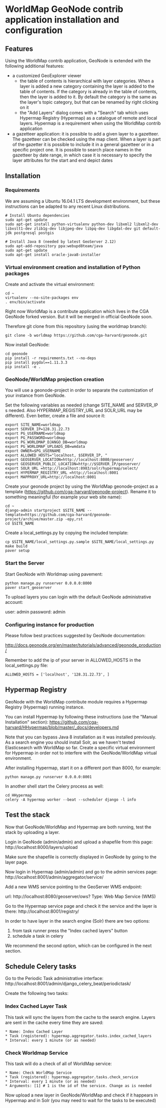 # WorldMap GeoNode contrib application installation and configuration


## Features

Using the WorldMap contrib application, GeoNode is extended with the following additional features:

* a customized GeoExplorer viewer
    * the table of contents is hierarchical with layer categories. When a layer is added a new category containing the layer is added to the table of contents. If the category is already in the table of contents, then the layer is added to it. By default the category is the same as the layer's topic category, but that can be renamed by right clicking on it
    * the "Add Layers" dialog comes with a "Search" tab which uses Hypermap Registry (Hypermap) as a catalogue of remote and local layers. Hypermap is a requirement when using the WorldMap contrib application
* a gazetteer application: it is possible to add a given layer to a gazetteer. The gazetteer can be checked using the map client. When a layer is part of the gazetter it is possible to include it in a general gazetteer or in a specific project one. It is possible to search place names in the gazetteer by date range, in which case it is necessary to specify the layer attributes for the start and end depict dates

## Installation

### Requirements

We are assuming a Ubuntu 16.04.1 LTS development environment, but these instructions can be adapted to any recent Linux distributions.

    # Install Ubuntu dependencies
    sudo apt-get update
    sudo apt-get install python-virtualenv python-dev libxml2 libxml2-dev libxslt1-dev zlib1g-dev libjpeg-dev libpq-dev libgdal-dev git default-jdk postgresql postgis

    # Install Java 8 (needed by latest GeoServer 2.12)
    sudo apt-add-repository ppa:webupd8team/java
    sudo apt-get update
    sudo apt-get install oracle-java8-installer

### Virtual environment creation and installation of Python packages

Create and activate the virtual environment:

    cd ~
    virtualenv --no-site-packages env
    . env/bin/activate

Right now WorldMap is a contribute application which lives in the CGA GeoNode forked version.
But it will be merged in official GeoNode soon.

Therefore git clone from this repository (using the worldmap branch):

    git clone -b worldmap https://github.com/cga-harvard/geonode.git

Now install GeoNode:

    cd geonode
    pip install -r requirements.txt --no-deps
    pip install pygdal==1.11.3.3
    pip install -e .

### GeoNode/WorldMap projection creation

You will use a geonode-project in order to separate the customization of your instance from GeoNode.

Set the following variables as needed (change SITE_NAME and SERVER_IP s needed. Also HYPERMAP_REGISTRY_URL and SOLR_URL may be different). Even better, create a file and source it:

    export SITE_NAME=worldmap
    export SERVER_IP=128.31.22.73
    export PG_USERNAME=worldmap
    export PG_PASSWORD=worldmap
    export PG_WORLDMAP_DJANGO_DB=worldmap
    export PG_WORLDMAP_UPLOADS_DB=wmdata
    export OWNER=$PG_USERNAME
    export ALLOWED_HOSTS="localhost, $SERVER_IP, "
    export GEOSERVER_LOCATION=http://localhost:8080/geoserver/
    export GEOSERVER_PUBLIC_LOCATION=http://$SERVER_IP/geoserver/
    export SOLR_URL =http://localhost:8983/solr/hypermap/select/
    export HYPERMAP_REGISTRY_URL =http://localhost:8001
    export MAPPROXY_URL=http://localhost:8001

Create your geonode project by using the WorldMap geonode-project as a template  (https://github.com/cga-harvard/geonode-project). Rename it to something meaningful (for example your web site name):

    cd ~
    django-admin startproject $SITE_NAME --template=https://github.com/cga-harvard/geonode-project/archive/master.zip -epy,rst
    cd $SITE_NAME

Create a local_settings.py by copying the included template:

    cp $SITE_NAME/local_settings.py.sample $SITE_NAME/local_settings.py
    make build
    paver setup

### Start the Server

Start GeoNode with Worldmap using pavement:

    python manage.py runserver 0.0.0.0:8000
    paver start_geoserver

To upload layers you can login with the default GeoNode administrative account:

user: admin
password: admin

### Configuring instance for production

Please follow best practices suggested by GeoNode documentation:

http://docs.geonode.org/en/master/tutorials/advanced/geonode_production/

Remember to add the ip of your server in ALLOWED_HOSTS in the local_settings.py file:

    ALLOWED_HOSTS = ['localhost', '128.31.22.73', ]

## Hypermap Registry

GeoNode with the WorldMap contribute module requires a Hypermap Registry (Hypermap) running instance.

You can install Hypermap by following these instructions (use the "Manual Installation" section): https://github.com/cga-harvard/HHypermap/blob/master/_docs/developers.md

Note that you can bypass Java 8 installation as it was installed previously. As a search engine you should install Solr, as we haven't tested Elasticsearch with WorldMap so far. Create a specific virtual environment for Hypermap in order not to interfere with the GeoNode/WorldMap virtual environment.

After installing Hypermap, start it on a different port than 8000, for example:

    python manage.py runserver 0.0.0.0:8001

In another shell start the Celery process as well:

    cd HHypermap
    celery -A hypermap worker --beat --scheduler django -l info

## Test the stack

Now that GeoNode/WorldMap and Hypermap are both running, test the stack by uploading a layer.

Login in GeoNode (admin/admin) and upload a shapefile from this page: http://localhost:8000/layers/upload

Make sure the shapefile is correctly displayed in GeoNode by going to the layer page.

Now login in Hypermap (admin/admin) and go to the admin services page: http://localhost:8001/admin/aggregator/service/

Add a new WMS service pointing to the GeoServer WMS endpoint:

url: http://localhost:8080/geoserver/ows?
Type: Web Map Service (WMS)

Go to the Hypermap service page and check it the service and the layer is there:
http://localhost:8001/registry/

In order to have layer in the search engine (Solr) there are two options:

1) from task runner press the "Index cached layers" button
2) schedule a task in celery

We recommend the second option, which can be configured in the next section.

## Schedule Celery tasks

Go to the Periodic Task administrative interface: http://localhost:8001/admin/django_celery_beat/periodictask/

Create the following two tasks:

### Index Cached Layer Task

This task will sync the layers from the cache to the search engine. Layers are sent in the cache every time they are saved:

    * Name: Index Cached Layer
    * Task (registered): hypermap.aggregator.tasks.index_cached_layers
    * Interval: every 1 minute (or as needed)

### Check Worldmap Service

This task will do a check of all of WorldMap service:

    * Name: Check WorldMap Service
    * Task (registered): hypermap.aggregator.tasks.check_service
    * Interval: every 1 minute (or as needed)
    * Arguments: [1] # 1 is the id of the service. Change as is needed

Now upload a new layer in GeoNode/WorldMap and check if it happears in Hypermap and in Solr (you may need to wait for the tasks to be executed)
